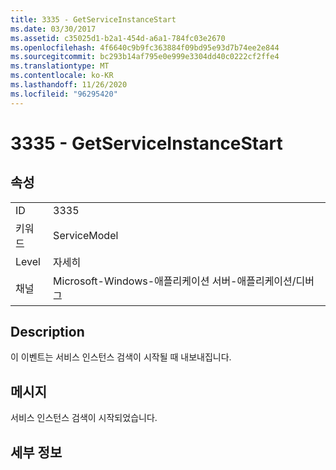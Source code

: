 ```yaml
---
title: 3335 - GetServiceInstanceStart
ms.date: 03/30/2017
ms.assetid: c35025d1-b2a1-454d-a6a1-784fc03e2670
ms.openlocfilehash: 4f6640c9b9fc363884f09bd95e93d7b74ee2e844
ms.sourcegitcommit: bc293b14af795e0e999e3304dd40c0222cf2ffe4
ms.translationtype: MT
ms.contentlocale: ko-KR
ms.lasthandoff: 11/26/2020
ms.locfileid: "96295420"
---
```

# <a name="3335---getserviceinstancestart"></a>3335 - GetServiceInstanceStart

## <a name="properties"></a>속성  
  
|||  
|-|-|  
|ID|3335|  
|키워드|ServiceModel|  
|Level|자세히|  
|채널|Microsoft-Windows-애플리케이션 서버-애플리케이션/디버그|  
  
## <a name="description"></a>Description  

 이 이벤트는 서비스 인스턴스 검색이 시작될 때 내보내집니다.  
  
## <a name="message"></a>메시지  

 서비스 인스턴스 검색이 시작되었습니다.  
  
## <a name="details"></a>세부 정보
